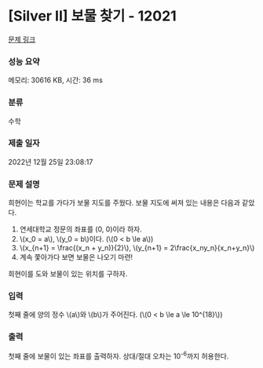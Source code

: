 # [Silver II] 보물 찾기 - 12021 

[문제 링크](https://www.acmicpc.net/problem/12021) 

### 성능 요약

메모리: 30616 KB, 시간: 36 ms

### 분류

수학

### 제출 일자

2022년 12월 25일 23:08:17

### 문제 설명

<p>희현이는 학교를 가다가 보물 지도를 주웠다. 보물 지도에 써져 있는 내용은 다음과 같았다.</p>

<ol>
	<li>연세대학교 정문의 좌표를 (0, 0)이라 하자.</li>
	<li>\(x_0 = a\), \(y_0 = b\)이다. (\(0 < b \le a\))</li>
	<li>\(x_{n+1} = \frac{(x_n + y_n)}{2}\), \(y_{n+1} = 2\frac{x_ny_n}{x_n+y_n}\)</li>
	<li>계속 쫓아가다 보면 보물은 나오기 마련!</li>
</ol>

<p>희현이를 도와 보물이 있는 위치를 구하자.</p>

### 입력 

 <p>첫째 줄에 양의 정수 \(a\)와 \(b\)가 주어진다. (\(0 < b \le a \le 10^{18}\))</p>

### 출력 

 <p>첫째 줄에 보물이 있는 좌표를 출력하자. 상대/절대 오차는 10<sup>-6</sup>까지 허용한다.</p>

